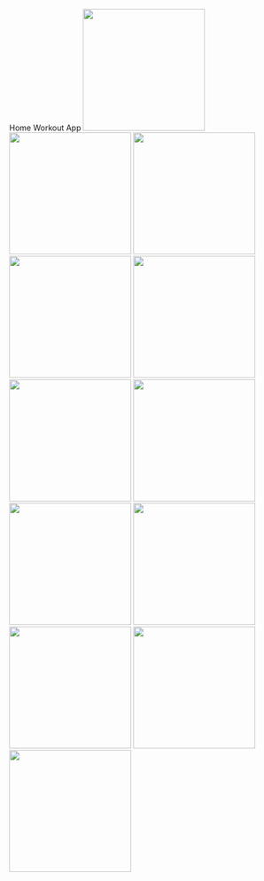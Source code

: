 Home Workout App
<img src="https://user-images.githubusercontent.com/55937303/128823295-cab07a33-d235-44c9-8894-348fb0cb34d4.jpg" width="220">
<img src="https://user-images.githubusercontent.com/55937303/128823328-3acad55b-fad0-4993-bb3d-42c5a2b1879b.jpg" width="220">
<img src="https://user-images.githubusercontent.com/55937303/128823350-42951fd4-2e2e-41b1-8564-be3c79c3be36.jpg" width="220">
<img src="https://user-images.githubusercontent.com/55937303/128823365-ef096af6-c3f3-409c-b8cf-2a5a8eeef2b1.jpg" width="220">
<img src="https://user-images.githubusercontent.com/55937303/128823377-e4c73976-2a39-4318-931d-3e34ad6b6666.jpg" width="220">
<img src="https://user-images.githubusercontent.com/55937303/128823388-ed79ca6a-a3ea-4203-afac-4ba39964e45d.jpg" width="220">
<img src="https://user-images.githubusercontent.com/55937303/128823401-60696eed-7600-4bff-9f93-b3aac4bc638f.jpg" width="220">
<img src="https://user-images.githubusercontent.com/55937303/128823437-151c00a7-32dc-4711-9f7e-91ff209f4ae1.jpg" width="220">
<img src="https://user-images.githubusercontent.com/55937303/128823456-ec57ed0e-efbd-4092-8e85-1d7e51cb8376.jpg" width="220">
<img src="https://user-images.githubusercontent.com/55937303/128823473-434aca9a-de1b-4206-9537-460b1c21a03e.jpg" width="220">
<img src="https://user-images.githubusercontent.com/55937303/128823491-ea6055cd-64c3-4e0e-bde6-2bfce39ca803.jpg" width="220">
<img src="https://user-images.githubusercontent.com/55937303/128823502-c55c6429-2201-4071-931e-021902238ab9.jpg" width="220">

<!-- 
![signin](https://user-images.githubusercontent.com/55937303/128823328-3acad55b-fad0-4993-bb3d-42c5a2b1879b.jpg)
![profile](https://user-images.githubusercontent.com/55937303/128823350-42951fd4-2e2e-41b1-8564-be3c79c3be36.jpg)
![mainpage](https://user-images.githubusercontent.com/55937303/128823365-ef096af6-c3f3-409c-b8cf-2a5a8eeef2b1.jpg)
![exercise1](https://user-images.githubusercontent.com/55937303/128823377-e4c73976-2a39-4318-931d-3e34ad6b6666.jpg)
![exercise2](https://user-images.githubusercontent.com/55937303/128823388-ed79ca6a-a3ea-4203-afac-4ba39964e45d.jpg)
![exercise3](https://user-images.githubusercontent.com/55937303/128823401-60696eed-7600-4bff-9f93-b3aac4bc638f.jpg)
![yoga](https://user-images.githubusercontent.com/55937303/128823437-151c00a7-32dc-4711-9f7e-91ff209f4ae1.jpg)
![meditation](https://user-images.githubusercontent.com/55937303/128823456-ec57ed0e-efbd-4092-8e85-1d7e51cb8376.jpg)
![meditation2](https://user-images.githubusercontent.com/55937303/128823473-434aca9a-de1b-4206-9537-460b1c21a03e.jpg)
![chatbot](https://user-images.githubusercontent.com/55937303/128823491-ea6055cd-64c3-4e0e-bde6-2bfce39ca803.jpg)
![chatbot2](https://user-images.githubusercontent.com/55937303/128823502-c55c6429-2201-4071-931e-021902238ab9.jpg)
 -->
